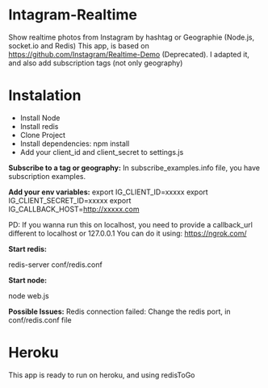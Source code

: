 Intagram-Realtime
=================

Show realtime photos from Instagram by hashtag or Geographie (Node.js, socket.io and Redis)
This app, is based on https://github.com/Instagram/Realtime-Demo (Deprecated).
I adapted it, and also add subscription tags (not only geography)


Instalation
============

- Install Node
- Install redis
- Clone Project
- Install dependencies: npm install
- Add your client_id and client_secret to settings.js

**Subscribe to a tag or geography:**
In subscribe_examples.info file, you have subscription examples.

**Add your env variables:**
export IG_CLIENT_ID=xxxxx
export IG_CLIENT_SECRET_ID=xxxxx
export IG_CALLBACK_HOST=http://xxxxx.com

PD: If you wanna run this on localhost, you need to provide a callback_url different to localhost or 127.0.0.1
You can do it using: https://ngrok.com/

**Start redis:**

redis-server conf/redis.conf


**Start node:**

node web.js

**Possible Issues:**
Redis connection failed: Change the redis port, in conf/redis.conf file


Heroku
======

This app is ready to run on heroku, and using redisToGo






